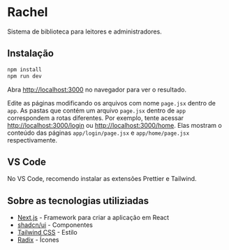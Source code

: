 # Rachel

Sistema de biblioteca para leitores e administradores.

## Instalação

```bash
npm install
npm run dev
```

Abra [http://localhost:3000](http://localhost:3000) no navegador para ver o resultado.

Edite as páginas modificando os arquivos com nome `page.jsx` dentro de `app`. As pastas que contém um arquivo `page.jsx` dentro de `app` correspondem a rotas diferentes. Por exemplo, tente acessar [http://localhost:3000/login](http://localhost:3000/login) ou [http://localhost:3000/home](http://localhost:3000/home). Elas mostram o conteúdo das páginas `app/login/page.jsx` e `app/home/page.jsx` respectivamente.

## VS Code
No VS Code, recomendo instalar as extensões Prettier e Tailwind.

## Sobre as tecnologias utiliziadas

- [Next.js](https://nextjs.org/docs) - Framework para criar a aplicação em React
- [shadcn/ui](https://ui.shadcn.com/docs) - Componentes
- [Tailwind CSS](https://tailwindcss.com/docs/utility-first) - Estilo
- [Radix](https://www.radix-ui.com/icons) - Ícones

